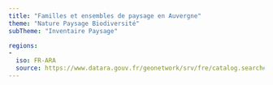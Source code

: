 ```yaml
---
title: "Familles et ensembles de paysage en Auvergne"
theme: "Nature Paysage Biodiversité"
subTheme: "Inventaire Paysage"

regions:
-
  iso: FR-ARA
  source: https://www.datara.gouv.fr/geonetwork/srv/fre/catalog.search#/search?resultType=details&sortBy=relevance&from=1&to=20&fast=index&_content_type=json&any=Familles et ensembles de paysage en Auvergne
---
```

